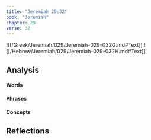 ```yaml
---
title: "Jeremiah 29:32"
book: "Jeremiah"
chapter: 29
verse: 32
---
```

![[/Greek/Jeremiah/029/Jeremiah-029-032G.md#Text]]
![[/Hebrew/Jeremiah/029/Jeremiah-029-032H.md#Text]]

## Analysis

#### Words

#### Phrases

#### Concepts

## Reflections
